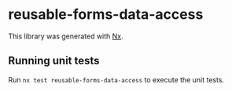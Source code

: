 # reusable-forms-data-access

This library was generated with [Nx](https://nx.dev).

## Running unit tests

Run `nx test reusable-forms-data-access` to execute the unit tests.
